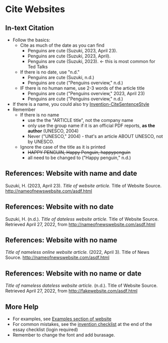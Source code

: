 # Cite Websites


## In-text Citation 

* Follow the basics: 
    * Cite as much of the date as you can find
        * Penguins are cute (Suzuki, 2023, April 23).
        * Penguins are cute (Suzuki, 2023, April).
        * Penguins are cute (Suzuki, 2023). <- this is most common for Ted Talks
    * If there is no date, use "n.d."
        * Penguins are cute (Suzuki, n.d.)
        * Penguins are cute ("Penguins overview," n.d.)
    * IF there is no human name, use 2-3 words of the article title 
        * Penguins are cute ("Penguins overview," 2023, April 23)
        * Penguins are cute ("Penguins overview," n.d.)
* If there is a name, you could also try [Invention-CiteSentenceStyle](Invention-CiteSentenceStyle)
* Remember 
    * If there is no name
        * use the the "ARTICLE title", not the company name
        * only use the group name if it is an official PDF reports, __as the author__ (UNESCO, 2004)
        * Never ("UNESCO," 2004) - that's an article ABOUT UNESCO, not by UNESCO.
    * Ignore the case of the title as it is printed 
        * ~~HAPPY PENGUIN, Happy Penguin, happypenguin~~
        * all need to be changed to ("Happy penguin," n.d.)
 


## References: Website with name and date
Suzuki, H. (2023, April 23). _Title of website article._ Title of Website Source. http://nameofnewswebsite.com/asdf.html

## References: Website with no date
 Suzuki, H. (n.d.). _Title of dateless website article._ Title of Website Source. Retrieved April 27, 2022, from http://nameofnewswebsite.com/asdf.html

## References: Website with no name
_Title of nameless online website article._ (2022, April 3). Title of News Source. http://nameofnewswebsite.com/asdf.html

## References: Website with no name or date
 _Title of nameless dateless website article._ (n.d.). Title of Website Source. Retrieved April 27, 2022, from http://fakewebsite.com/asdf.html


## More Help
* For examples, see [Examples section of website](Index-Examples)
* For common mistakes, see the [invention checklist](https://docs.google.com/document/d/1Lc49kjd4fDCqhIbSitnMP1vIdU9uNkyvreXpBVvrnME/edit#heading=h.si4p04qmqpx2) at the end of the essay checklist (login required)
* Remember to change the font and add burasage. 

